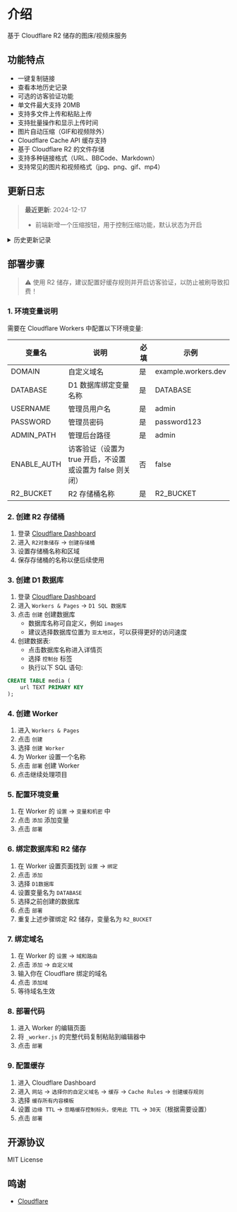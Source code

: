 # 介绍
基于 Cloudflare R2 储存的图床/视频床服务

## 功能特点

- 一键复制链接
- 查看本地历史记录
- 可选的访客验证功能
- 单文件最大支持 20MB
- 支持多文件上传和粘贴上传
- 支持批量操作和显示上传时间
- 图片自动压缩（GIF和视频除外）
- Cloudflare Cache API 缓存支持
- 基于 Cloudflare R2 的文件存储
- 支持多种链接格式（URL、BBCode、Markdown）
- 支持常见的图片和视频格式（jpg、png、gif、mp4）

## 更新日志

> **最近更新**: 2024-12-17
> - 前端新增一个压缩按钮，用于控制压缩功能，默认状态为开启

<details>
<summary>历史更新记录</summary>

### 2024-12-17
- 前端新增一个压缩按钮，用于控制压缩功能，默认状态为开启

### 2024-12-16
- 同步删除 R2 储存的图片
- 修改自 [0-RTT/telegraph](https://github.com/0-RTT/telegraph)

</details>

## 部署步骤
> ⚠️ 使用 R2 储存，建议配置好缓存规则并开启访客验证，以防止被刷导致扣费！
### 1. 环境变量说明
需要在 Cloudflare Workers 中配置以下环境变量:

| 变量名 | 说明 | 必填 | 示例 |
|--------|------|------|------|
| DOMAIN | 自定义域名 | 是 | example.workers.dev |
| DATABASE | D1 数据库绑定变量名称 | 是 | DATABASE |
| USERNAME | 管理员用户名 | 是 | admin |
| PASSWORD | 管理员密码 | 是 | password123 |
| ADMIN_PATH | 管理后台路径 | 是 | admin |
| ENABLE_AUTH | 访客验证（设置为 true 开启，不设置或设置为 false 则关闭） | 否 | false |
| R2_BUCKET | R2 存储桶名称 | 是 | R2_BUCKET |

### 2. 创建 R2 存储桶
1. 登录 [Cloudflare Dashboard](https://dash.cloudflare.com)
2. 进入 `R2对象储存` → `创建存储桶`
3. 设置存储桶名称和区域
4. 保存存储桶的名称以便后续使用

### 3. 创建 D1 数据库
1. 登录 [Cloudflare Dashboard](https://dash.cloudflare.com)
2. 进入 `Workers & Pages` → `D1 SQL 数据库`
3. 点击 `创建` 创建数据库
   - 数据库名称可自定义，例如 `images`
   - 建议选择数据库位置为 `亚太地区`，可以获得更好的访问速度
4. 创建数据表:
   - 点击数据库名称进入详情页
   - 选择 `控制台` 标签
   - 执行以下 SQL 语句:
```sql
CREATE TABLE media (
    url TEXT PRIMARY KEY
);
```

### 4. 创建 Worker
1. 进入 `Workers & Pages`
2. 点击 `创建`
3. 选择 `创建 Worker`
4. 为 Worker 设置一个名称
5. 点击 `部署` 创建 Worker
6. 点击继续处理项目

### 5. 配置环境变量
1. 在 Worker 的 `设置` → `变量和机密` 中
2. 点击 `添加` 添加变量
3. 点击 `部署`

### 6. 绑定数据库和 R2 储存
1. 在 Worker 设置页面找到 `设置` → `绑定`
2. 点击 `添加`
3. 选择 `D1数据库`
4. 设置变量名为 `DATABASE`
5. 选择之前创建的数据库
6. 点击 `部署`
7. 重复上述步骤绑定 R2 储存，变量名为 `R2_BUCKET`

### 7. 绑定域名
1. 在 Worker 的 `设置` → `域和路由`
2. 点击 `添加` → `自定义域`
3. 输入你在 Cloudflare 绑定的域名
4. 点击 `添加域`
5. 等待域名生效

### 8. 部署代码
1. 进入 Worker 的编辑页面
2. 将 `_worker.js` 的完整代码复制粘贴到编辑器中
3. 点击 `部署`

### 9. 配置缓存
1. 进入 Cloudflare Dashboard
2. 进入 `网站` → `选择你的自定义域名` → `缓存` → `Cache Rules` → `创建缓存规则`
3. 选择 `缓存所有内容模板`
4. 设置 `边缘 TTL` → `忽略缓存控制标头，使用此 TTL` → `30天`（根据需要设置）
5. 点击 `部署`

## 开源协议

MIT License

## 鸣谢

- [Cloudflare](https://www.cloudflare.com/)
